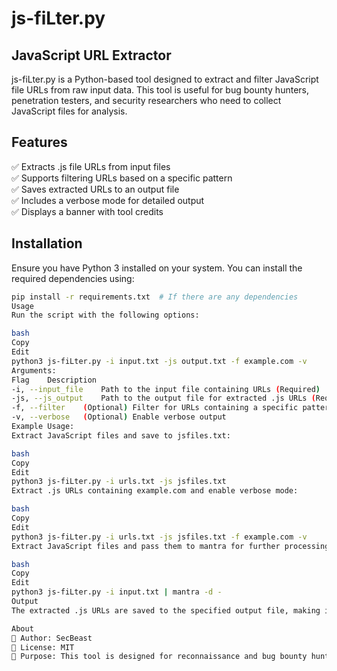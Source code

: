 # js-fiLter.py  
## JavaScript URL Extractor  

js-fiLter.py is a Python-based tool designed to extract and filter JavaScript file URLs from raw input data. This tool is useful for bug bounty hunters, penetration testers, and security researchers who need to collect JavaScript files for analysis.  

## Features  
✅ Extracts .js file URLs from input files  
✅ Supports filtering URLs based on a specific pattern  
✅ Saves extracted URLs to an output file  
✅ Includes a verbose mode for detailed output  
✅ Displays a banner with tool credits  

## Installation  
Ensure you have Python 3 installed on your system. You can install the required dependencies using:  

```bash
pip install -r requirements.txt  # If there are any dependencies
Usage
Run the script with the following options:

bash
Copy
Edit
python3 js-fiLter.py -i input.txt -js output.txt -f example.com -v
Arguments:
Flag	Description
-i, --input_file	Path to the input file containing URLs (Required)
-js, --js_output	Path to the output file for extracted .js URLs (Required)
-f, --filter	(Optional) Filter for URLs containing a specific pattern
-v, --verbose	(Optional) Enable verbose output
Example Usage:
Extract JavaScript files and save to jsfiles.txt:

bash
Copy
Edit
python3 js-fiLter.py -i urls.txt -js jsfiles.txt
Extract .js URLs containing example.com and enable verbose mode:

bash
Copy
Edit
python3 js-fiLter.py -i urls.txt -js jsfiles.txt -f example.com -v
Extract JavaScript files and pass them to mantra for further processing:

bash
Copy
Edit
python3 js-fiLter.py -i input.txt | mantra -d -
Output
The extracted .js URLs are saved to the specified output file, making it easy for further processing.

About
📌 Author: SecBeast
📌 License: MIT
📌 Purpose: This tool is designed for reconnaissance and bug bounty hunting. Use it responsibly! 🚀
